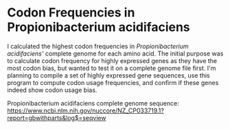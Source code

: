 # Codon Frequencies in Propionibacterium acidifaciens

I calculated the highest codon frequencies in *Propionibacterium acidifaciens'* complete genome for each amino acid. The initial purpose was to calculate codon frequency for highly expressed genes as they have the most codon bias, but wanted to test it on a complete genome file first. I'm planning to compile a set of highly expressed gene sequences, use this program to compute codon usage frequencies, and confirm if these genes indeed show codon usage bias.  

Propionibacterium acidifaciens complete genome sequence: https://www.ncbi.nlm.nih.gov/nuccore/NZ_CP033719.1?report=gbwithparts&log$=seqview
